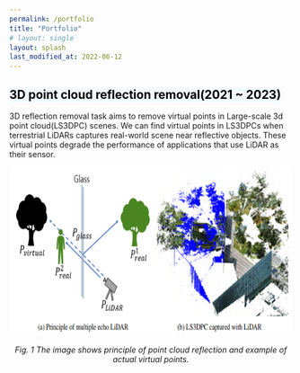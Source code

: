 ```yaml
---
permalink: /portfolio
title: "Portfolio"
# layout: single 
layout: splash 
last_modified_at: 2022-06-12
---
```

<h2><mark style='background-color: #f1f8ff'>3D point cloud reflection removal(2021 ~ 2023)</mark></h2>
3D reflection removal task aims to remove virtual points in Large-scale 3d point cloud(LS3DPC)
scenes. We can find virtual points in LS3DPCs when terrestrial LiDARs captures real-world scene
near reflective objects. These virtual points degrade the performance of applications that use LiDAR
as their sensor. 
<p align="center">
    <img src="/assets/images/image1.PNG" alt=" " style="width:700px;height:300px;">
</p>
<p align="center">
    <em> Fig. 1 The image shows principle of point cloud reflection and example of actual virtual points.</em>
</p>

